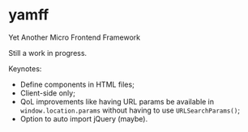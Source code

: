 # yamff
Yet Another Micro Frontend Framework

Still a work in progress.

Keynotes:
- Define components in HTML files;
- Client-side only;
- QoL improvements like having URL params be available in `window.location.params` without having to use `URLSearchParams()`;
- Option to auto import jQuery (maybe).
